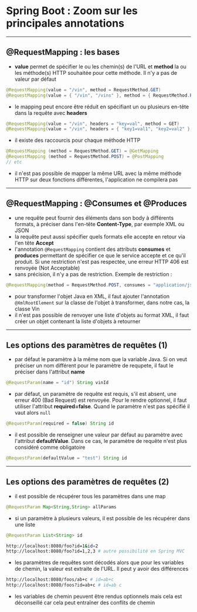 # Spring Boot : Zoom sur les principales annotations

----

## @RequestMapping : les bases

- **value** permet de spécifier le ou les chemin(s) de l'URL et **method** la ou les méthode(s) HTTP souhaitée pour cette méthode. Il n'y a pas de valeur par défaut

```java
@RequestMapping(value = "/vin", method = RequestMethod.GET)
@RequestMapping(value = { "/vin", "/vins" }, method = { RequestMethod.PUT, RequestMethod.POST })
```

- le mapping peut encore être réduit en spécifiant un ou plusieurs en-tête dans la requête avec **headers**

```java
@RequestMapping(value = "/vin", headers = "key=val", method = GET)
@RequestMapping(value = "/vin", headers = { "key1=val1", "key2=val2" }, method = GET)
```

- il existe des raccourcis pour chaque méthode HTTP

```java
@RequestMapping (method = RequestMethod.GET) = @GetMapping
@RequestMapping (method = RequestMethod.POST) = @PostMapping
// etc
```

- il n'est pas possible de mapper la même URL avec la même méthode HTTP sur deux fonctions différentes, l'application ne compilera pas

----

##  @RequestMapping : @Consumes et @Produces

- une requête peut fournir des éléments dans son body à différents formats, à préciser dans l'en-tête **Content-Type**, par exemple XML ou JSON
- la requête peut aussi spécifier quels formats elle accepte en retour via l'en tête **Accept**
- l'annotation `@RequestMapping` contient des attributs **consumes** et **produces** permettant de spécifier ce que le service accepte et ce qu'il produit. Si une restriction n'est pas respectée, une erreur HTTP 406 est renvoyée (Not Acceptable)
- sans précision, il n'y a pas de restriction. Exemple de restriction :
```java
@RequestMapping(method = RequestMethod.POST, consumes = "application/json", produces = { "application/json", "application/xml" })
```
- pour transformer l'objet Java en XML, il faut ajouter l'annotation `@XmlRootElement` sur la classe de l'objet à transformer, dans notre cas, la classe Vin
- il n'est pas possible de renvoyer une liste d'objets au format XML, il faut créer un objet contenant la liste d'objets à retourner

----

## Les options des paramètres de requêtes (1)

- par défaut le paramètre à la même nom que la variable Java. Si on veut préciser un nom différent pour le paramètre de requpete, il faut le préciser dans l'attribut **name**
```java
@RequestParam(name = "id") String vinId
```
- par défaut, un paramètre de requête est requis, s'il est absent, une erreur 400 (Bad Request) est renvoyée. Pour le rendre optionnel, il faut utiliser l'attribut **required=false**. Quand le paramètre n'est pas spécifié il vaut alors `null`
```java
@RequestParam(required = false) String id
```
- il est possible de renseigner une valeur par défaut au paramètre avec l'attribut **defaultValue**. Dans ce cas, le paramètre de requête n'est plus considéré comme obligatoire
```java
@RequestParam(defaultValue = "test") String id
```

----

## Les options des paramètres de requêtes (2)

- il est possible de récupérer tous les paramètres dans une map
```java
@RequestParam Map<String,String> allParams
```
- si un paramètre à plusieurs valeurs, il est possible de les récupérer dans une liste
```java
@RequestParam List<String> id
```
```bash
http://localhost:8080/foo?id=1&id=2
http://localhost:8080/foo?id=1,2,3 # autre possibilité en Spring MVC
```
- les paramètres de requêtes sont décodés alors que pour les variables de chemin, la valeur est extraite de l'URL. Il peut y avoir des différences
```bash
http://localhost:8080/foos/ab+c # id=ab+c
http://localhost:8080/foos?id=ab+c # id=ab c
```
- les variables de chemin peuvent être rendus optionnels mais cela est déconseillé car cela peut entraîner des conflits de chemin
